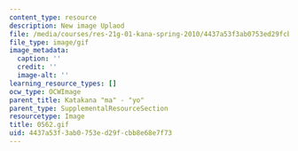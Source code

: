 ```yaml
---
content_type: resource
description: New image Uplaod
file: /media/courses/res-21g-01-kana-spring-2010/4437a53f3ab0753ed29fcbb8e68e7f73_0562.gif
file_type: image/gif
image_metadata:
  caption: ''
  credit: ''
  image-alt: ''
learning_resource_types: []
ocw_type: OCWImage
parent_title: Katakana "ma" - "yo"
parent_type: SupplementalResourceSection
resourcetype: Image
title: 0562.gif
uid: 4437a53f-3ab0-753e-d29f-cbb8e68e7f73
---
```

